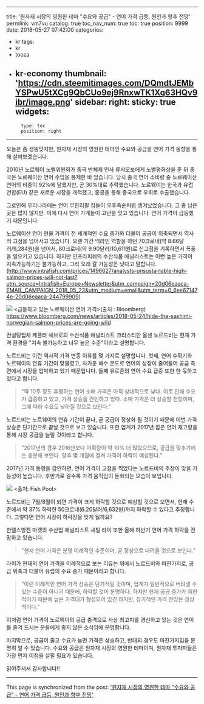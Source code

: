 
---
title: '원자재 시장의 영원한 테마 "수요와 공급" - 연어 가격 급등, 원인과 향후 전망'
permlink: vm7vu
catalog: true
toc_nav_num: true
toc: true
position: 9999
date: 2018-05-27 07:42:00
categories:
- kr
tags:
- kr
- tooza
- kr-economy
thumbnail: 'https://cdn.steemitimages.com/DQmdtJEMbYSPwU5tXCg9QbCUo9ej9RnxwTK1Xq63HQv9ibr/image.png'
sidebar:
    right:
        sticky: true
widgets:
    -
        type: toc
        position: right
---


오늘은 좀 생뚱맞지만, 원자재 시장의 영원한 테마인 수요와 공급을 연어 가격 동향을 통해 살펴보겠습니다.

2010년 노르웨이 노벨위원회가 중국 반체제 인사 류샤오보에게 노벨평화상을 준 뒤 중국은 노르웨이산 연어 수입을 통제한 바 있습니다. 당시 중국 연어 소비량 중 노르웨이산 연어의 비중이 92%에 달했지만, 곧 30%대로 추락했습니다. 노르웨이는 한국과 유럽연합(EU) 같은 새로운 시장을 개척했고, 홍콩을 통해 중국으로 우회로 수출했습니다. 

그로인해 우리나라에는 연어 무한리필 집들이 우후죽순처럼 생겨났었습니다. 그 중 남은 곳은 많지 않지만. 이제 다시 연어 가게들이 고난을 맞고 있습니다. 연어 가격이 급등했기 때문입니다. 

노르웨이산 연어 현물 가격이 전 세계적인 수요 증가와 더불어 공급이 위축되면서 역사적 고점을 넘어서고 있습니다. 오랜 기간 넥라인 역할을 하던 70크로네(약 8.66달러/9,284원)을 넘어서, 80크로네(약 9.90달러/10,611원)로 신고점을 기록하면서 폭풍을 일으키고 있습니다.  하지만 인프라피쉬의 수산식품 애널리스트는 이런 높은 가격이 지속가능하기는 불가능하고, 그리 오래 갈 가능성은 낮다고 말합니다. (http://www.intrafish.com/prices/1496627/analysts-unsustainable-high-salmon-prices-will-not-last?utm_source=Intrafish+Europe+Newsletter&utm_campaign=20d06eaaca-EMAIL_CAMPAIGN_2018_05_23&utm_medium=email&utm_term=0_6ee671474e-20d06eaaca-244799909)

![](https://cdn.steemitimages.com/DQmdtJEMbYSPwU5tXCg9QbCUo9ej9RnxwTK1Xq63HQv9ibr/image.png)
<급등하고 있는 노르웨이산 연어 가격>(출처 : Bloomberg)
https://www.bloomberg.com/news/articles/2018-05-24/hide-the-sashimi-norwegian-salmon-prices-are-going-wild

컨설팅업체 케플러 쉐브로의 수산식품 애널리스트 크리스티안 올센 노르드비는 현재 가격 환경을 "지속 불가능하고 너무 높은 수준"이라고 설명합니다.

노르드비는 이런 역사적 가격 변동 이유를 몇 가지로 설명합니다. 첫째, 연어 수확기와  노르웨이의 연휴 기간이 맞물렸고, 차가운 해수 온도로 연어의 성장이 줄어들어 공급 측면에서 시장을 압박하고 있기 때문입니다.  둘째 유로존의 연어 수요 급증 또한 한 몫하고 있다고 합니다. 

>"약 10주 정도 후행하는 연어 소매 가격은 아직 상대적으로 낮다. 이로 인해 수요가 급증하고 있고, 가격 상승을 견인하고 있다. 소매 가격은 더 상승할 전망이며, 그에 따라 수요도 낮아질 것으로 보인다."

노르드비는 노르웨이의 연휴 기간이 끝나, 곧 공급이 정상화 될 것이기 때문에 이번 가격 상승은 단기간으로 끝날 것으로 보고 있습니다. 또한 업계가 2017년 잡은 연어 재고량을 통해 시장 공급을 늘릴 것이라고 합니다.

>"2017년의 경우 2016년보다 어휙량이 약 10% 더 많았으므로, 공급을 맞추기에는 충분해 보인다. 향후 몇 개월에 걸쳐 가격이 하락이 예상된다." 

2017년 가격 동향을 감안하면, 연어 가격이 고점을 찍었다는 노르드비의 주장이 맞을 가능성이 높습니다. 후반기로 갈수록 가격 움직임이 둔화되는 모습이 보입니다.

![](https://cdn.steemitimages.com/DQmdwg8o69AiXjpJJ6UBMZNz4fyt6qUp7rspMxs9MMGR6zP/image.png)
<출처: Fish Pool>

노르드비는 7월/8월이 되면 가격이 크게 하락할 것으로 예상할 것으로 보면서, 현재 수준에서 약 37% 하락한 50크로네(6.20달러/6,632원)까지 하락할 수 있다고 추정합니다. 그렇다면 연어 시장이 하락장을 맞게 될까요?

한델스방켄 마켓의 수산업 애널리스트 셰틸 라이 또한 올해 하반기 연어 가격 하락을 전망하고 있습니다. 

>"현재 연어 가격은 분명 이례적인 수준이며, 곧 정상으로 내려올 것으로 보인다."

라이가 현재의 연어 가격을 이례적으로 보는 이유는 위에서 노르드비와 마찬가지로, 공급 위축과 더불어 유럽의 수요 증가 때문이라고 합니다.

>"이런 이례적인 연어 가격 상승은 단기적일 것이며, 업계가 일반적으로 버텨낼 수 있는 수준이 아니기 때문에, 하락할 것이 분명하다. 하지만 현재 공급 증가가 제한적이기 때문에 높은 가격대가 형성되어 있긴 하지만, 장기적인 가격 전망은 정상적이다."

이처럼 연어 가격이 노르웨이의 공급 충격으로 사상 최고치를 경신하고 있는 것은 연어를 즐겨 드시는 분들에게 좋지 않은  소식임에 분명합니다. 

마지막으로, 공급이 줄고 수요가 늘면 가격은 상승하고, 반대의 경우도 마찬가지임을 분명히 알 수 있습니다.  수요와 공급은 원자재 시장의 영원한 테마이며, 원자재 투자자들은 가장 먼저 이점을 살필 필요가 있습니다.

읽어주셔서 감사합니다!!

- - -

This page is synchronized from the post: ['원자재 시장의 영원한 테마 "수요와 공급" - 연어 가격 급등, 원인과 향후 전망'](https://steemit.com/@pius.pius/vm7vu)
